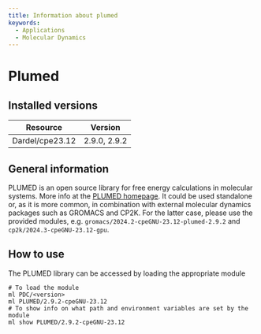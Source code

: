 ```yaml
---
title: Information about plumed
keywords:
  - Applications
  - Molecular Dynamics
---
```

# Plumed

## Installed versions

| Resource | Version |
|---|---|
| Dardel/cpe23.12 | 2.9.0, 2.9.2 |

## General information

PLUMED is an open source library for free energy calculations in molecular systems. More info at the [PLUMED homepage](https://www.plumed.org).
It could be used standalone or, as it is more common, in combination with external molecular dynamics packages such as GROMACS and CP2K. For the latter case, please use the provided modules, e.g. `gromacs/2024.2-cpeGNU-23.12-plumed-2.9.2` and `cp2k/2024.3-cpeGNU-23.12-gpu`.

## How to use

The PLUMED library can be accessed by loading the appropriate module
```
# To load the module
ml PDC/<version>
ml PLUMED/2.9.2-cpeGNU-23.12
# To show info on what path and environment variables are set by the module
ml show PLUMED/2.9.2-cpeGNU-23.12
```

